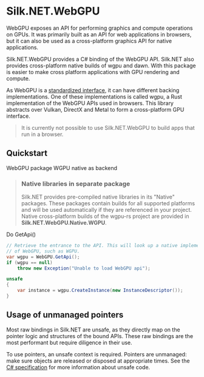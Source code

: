 # Silk.NET.WebGPU

WebGPU exposes an API for performing graphics and compute operations on GPUs.
It was primarily built as an API for web applications in browsers, but it can
also be used as a cross-platform graphics API for native applications.

Silk.NET.WebGPU provides a C# binding of the WebGPU API. Silk.NET also provides
cross-platform native builds of wgpu and dawn. With this package is easier to
make cross platform applications with GPU rendering and compute.

As WebGPU is a [standardized interface](https://www.w3.org/TR/webgpu/), it can
have different backing implementations. One of these implementations is called
wgpu, a Rust implementation of the WebGPU APIs used in browsers. This library
abstracts over Vulkan, DirectX and Metal to form a cross-platform GPU interface.

> It is currently not possible to use Silk.NET.WebGPU to build apps that run in
> a browser.

## Quickstart

WebGPU package
WGPU native as backend

> ### Native libraries in separate package
> Silk.NET provides pre-compiled native libraries in its "Native" packages.
> These packages contain builds for all supported platforms and will be used
> automatically if they are referenced in your project.
> Native cross-platform builds of the wgpu-rs project are provided in
> **Silk.NET.WebGPU.Native.WGPU**.

Do GetApi()

```csharp
// Retrieve the entrance to the API. This will look up a native implementation
// of WebGPU, such as WGPU.
var wgpu = WebGPU.GetApi();
if (wgpu == null)
    throw new Exception("Unable to load WebGPU api");

unsafe
{
    var instance = wgpu.CreateInstance(new InstanceDescriptor());
}
```

## Usage of unmanaged pointers

Most raw bindings in Silk.NET are unsafe, as they directly map on the
pointer logic and structures of the bound APIs. These raw bindings are
the most performant but require diligence in their use.

To use pointers, an unsafe context is required. Pointers are unmanaged: make sure objects are released
or disposed at appropriate times.
See the [C# specification](https://learn.microsoft.com/en-us/dotnet/csharp/language-reference/language-specification/unsafe-code)
for more information about unsafe code.
